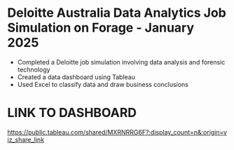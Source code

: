 # Deloitte Australia Data Analytics Job Simulation on Forage - January 2025


 * Completed a Deloitte job simulation involving data analysis and forensic
   technology 
 * Created a data dashboard using Tableau 
 * Used Excel to classify data and draw business conclusions

# LINK TO DASHBOARD
https://public.tableau.com/shared/MXRNRRG6F?:display_count=n&:origin=viz_share_link
